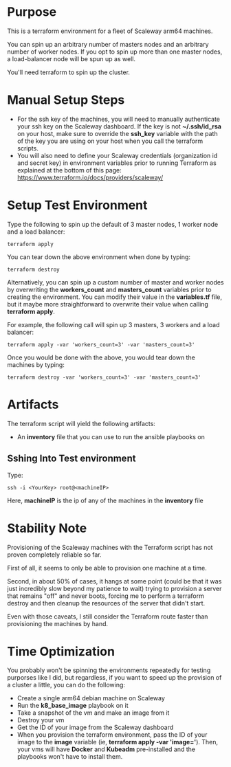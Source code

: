 # Purpose

This is a terraform environment for a fleet of Scaleway arm64 machines.

You can spin up an arbitrary number of masters nodes and an arbitrary number of worker nodes. If you opt to spin up more than one master nodes, a load-balancer node will be spun up as well.

You'll need terraform to spin up the cluster.

# Manual Setup Steps

- For the ssh key of the machines, you will need to manually authenticate your ssh key on the Scaleway dashboard. If the key is not **~/.ssh/id_rsa** on your host, make sure to override the **ssh_key** variable with the path of the key you are using on your host when you call the terraform scripts.
- You will also need to define your Scaleway credentials (organization id and secret key) in environment variables prior to running Terraform as explained at the bottom of this page: https://www.terraform.io/docs/providers/scaleway/


# Setup Test Environment

Type the following to spin up the default of 3 master nodes, 1 worker node and a load balancer:

```
terraform apply
```

You can tear down the above environment when done by typing:

```
terraform destroy
```

Alternatively, you can spin up a custom number of master and worker nodes by overwriting the **workers_count** and **masters_count** variables prior to creating the environment. You can modify their value in the **variables.tf** file, but it maybe more straightforward to overwrite their value when calling **terraform apply**.

For example, the following call will spin up 3 masters, 3 workers and a load balancer:

```
terraform apply -var 'workers_count=3' -var 'masters_count=3'
```

Once you would be done with the above, you would tear down the machines by typing:

```
terraform destroy -var 'workers_count=3' -var 'masters_count=3'
```

# Artifacts

The terraform script will yield the following artifacts:

- An **inventory** file that you can use to run the ansible playbooks on

## Sshing Into Test environment

Type:

```
ssh -i <YourKey> root@<machineIP>
```

Here, **machineIP** is the ip of any of the machines in the **inventory** file

# Stability Note

Provisioning of the Scaleway machines with the Terraform script has not proven completely reliable so far.

First of all, it seems to only be able to provision one machine at a time.

Second, in about 50% of cases, it hangs at some point (could be that it was just incredibly slow beyond my patience to wait) trying to provision a server that remains "off" and never boots, forcing me to perform a terraform destroy and then cleanup the resources of the server that didn't start.

Even with those caveats, I still consider the Terraform route faster than provisioning the machines by hand.

# Time Optimization

You probably won't be spinning the environments repeatedly for testing purporses like I did, but regardless, if you want to speed up the provision of a cluster a little, you can do the following:

- Create a single arm64 debian machine on Scaleway
- Run the **k8_base_image** playbook on it
- Take a snapshot of the vm and make an image from it
- Destroy your vm
- Get the ID of your image from the Scaleway dashboard
- When you provision the terraform environment, pass the ID of your image to the **image** variable (ie, **terraform apply -var 'image=<ID>'**). Then, your vms will have **Docker** and **Kubeadm** pre-installed and the playbooks won't have to install them.